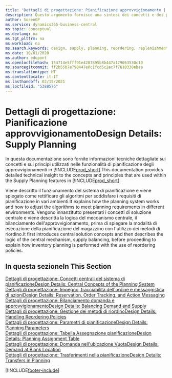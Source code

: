 ```yaml
---
title: 'Dettagli di progettazione: Pianificazione approvvigionamento | Microsoft Docs'
description: Questo argomento fornisce una sintesi dei concetti e dei principi utilizzati nelle funzionalità di pianificazione degli approvvigionamenti in Business Central.
author: SorenGP
ms.service: dynamics365-business-central
ms.topic: conceptual
ms.devlang: na
ms.tgt_pltfrm: na
ms.workload: na
ms.search.keywords: design, supply, planning, reordering, replenishment
ms.date: 10/01/2020
ms.author: edupont
ms.openlocfilehash: 154714e5fff91e4287895b8b447a179063530c10
ms.sourcegitcommit: ff2b55b7e790447e0c1fcd5c2ec7f7610338ebaa
ms.translationtype: HT
ms.contentlocale: it-IT
ms.lasthandoff: 02/15/2021
ms.locfileid: "5388576"
---
```

# <a name="design-details-supply-planning"></a><span data-ttu-id="29dbe-103">Dettagli di progettazione: Pianificazione approvvigionamento</span><span class="sxs-lookup"><span data-stu-id="29dbe-103">Design Details: Supply Planning</span></span>
<span data-ttu-id="29dbe-104">In questa documentazione sono fornite informazioni tecniche dettagliate sui concetti e sui principi utilizzati nelle funzionalità di pianificazione degli approvvigionamenti in [!INCLUDE[prod_short](includes/prod_short.md)].</span><span class="sxs-lookup"><span data-stu-id="29dbe-104">This documentation provides detailed technical insight to the concepts and principles that are used within the Supply Planning features in [!INCLUDE[prod_short](includes/prod_short.md)].</span></span>  

<span data-ttu-id="29dbe-105">Viene descritto il funzionamento del sistema di pianificazione e viene spiegato come rettificare gli algoritmi per soddisfare i requisiti di pianificazione in vari ambienti.</span><span class="sxs-lookup"><span data-stu-id="29dbe-105">It explains how the planning system works and how to adjust the algorithms to meet planning requirements in different environments.</span></span> <span data-ttu-id="29dbe-106">Vengono innanzitutto presentati i concetti di soluzione centrale e viene descritta la logica del meccanismo centrale, il bilanciamento dell'approvvigionamento, prima di spiegare la modalità di esecuzione della pianificazione del magazzino con l'utilizzo dei metodi di riordino.</span><span class="sxs-lookup"><span data-stu-id="29dbe-106">It first introduces central solution concepts and then describes the logic of the central mechanism, supply balancing, before proceeding to explain how inventory planning is performed with the use of reordering policies.</span></span>  

## <a name="in-this-section"></a><span data-ttu-id="29dbe-107">In questa sezione</span><span class="sxs-lookup"><span data-stu-id="29dbe-107">In This Section</span></span>  
[<span data-ttu-id="29dbe-108">Dettagli di progettazione: Concetti centrali del sistema di pianificazione</span><span class="sxs-lookup"><span data-stu-id="29dbe-108">Design Details: Central Concepts of the Planning System</span></span>](design-details-central-concepts-of-the-planning-system.md)  
[<span data-ttu-id="29dbe-109">Dettagli di progettazione: Impegno, tracciabilità dell'ordine e messaggistica di azioni</span><span class="sxs-lookup"><span data-stu-id="29dbe-109">Design Details: Reservation, Order Tracking, and Action Messaging</span></span>](design-details-reservation-order-tracking-and-action-messaging.md)  
[<span data-ttu-id="29dbe-110">Dettagli di progettazione: Bilanciamento domanda e approvvigionamento</span><span class="sxs-lookup"><span data-stu-id="29dbe-110">Design Details: Balancing Demand and Supply</span></span>](design-details-balancing-demand-and-supply.md)  
[<span data-ttu-id="29dbe-111">Dettagli di progettazione: Gestione dei metodi di riordino</span><span class="sxs-lookup"><span data-stu-id="29dbe-111">Design Details: Handling Reordering Policies</span></span>](design-details-handling-reordering-policies.md)  
[<span data-ttu-id="29dbe-112">Dettagli di progettazione: Parametri di pianificazione</span><span class="sxs-lookup"><span data-stu-id="29dbe-112">Design Details: Planning Parameters</span></span>](design-details-planning-parameters.md)  
[<span data-ttu-id="29dbe-113">Dettagli di progettazione: Tabella Assegnazione pianificazione</span><span class="sxs-lookup"><span data-stu-id="29dbe-113">Design Details: Planning Assignment Table</span></span>](design-details-planning-assignment-table.md)  
[<span data-ttu-id="29dbe-114">Dettagli di progettazione: Domanda nell'ubicazione Vuota</span><span class="sxs-lookup"><span data-stu-id="29dbe-114">Design Details: Demand at Blank Location</span></span>](design-details-demand-at-blank-location.md)  
[<span data-ttu-id="29dbe-115">Dettagli di progettazione: Trasferimenti nella pianificazione</span><span class="sxs-lookup"><span data-stu-id="29dbe-115">Design Details: Transfers in Planning</span></span>](design-details-transfers-in-planning.md)


[!INCLUDE[footer-include](includes/footer-banner.md)]
